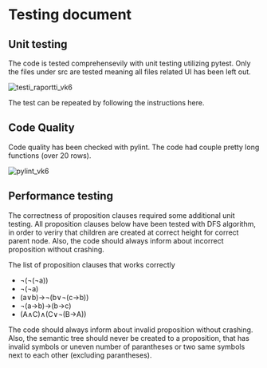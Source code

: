 # Testing document

## Unit testing
The code is tested comprehensevily with unit testing utilizing pytest. Only the files under src are tested meaning all files related UI has been left out.

![testi_raportti_vk6](https://user-images.githubusercontent.com/94007460/206872033-bc68bf93-3e78-4cd9-b34e-968fbaf2cf79.png)

The test can be repeated by following the instructions here.

## Code Quality
Code quality has been checked with pylint. The code had couple pretty long functions (over 20 rows).

![pylint_vk6](https://user-images.githubusercontent.com/94007460/206872073-9dc426dd-f773-4537-bcf3-45796072b0f6.png)

## Performance testing

The correctness of proposition clauses required some additional unit testing. All proposition clauses below have been tested with DFS algorithm, in order to veriry that children are created at correct height for correct parent node. Also, the code should always inform about incorrect proposition without crashing. 

The list of proposition clauses that works correctly
- ¬(¬(¬a))
- ¬(¬a)
- (a∨b)→¬(b∨¬(c→b))
- ¬(a→b)→(b→c)
- (A∧C)∧(C∨¬(B→A))

The code should always inform about invalid proposition without crashing. Also, the semantic tree should never be created to a proposition, that has invalid symbols or uneven number of parantheses or two same symbols next to each other (excluding parantheses).
